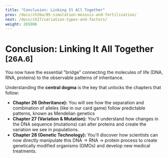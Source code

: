 ```yaml
---
title: "Conclusion: Linking It All Together"
prev: /docs/ch26a/05-simulation-meiosis-and-fertilization/
next: /docs/ch27/variation-types-and-factors/
weight: 265006
---
```


# Conclusion: Linking It All Together <sub>[26A.6]</sub>

You now have the essential "bridge" connecting the molecules of life (DNA, RNA, proteins) to the observable patterns of inheritance.

Understanding the **central dogma** is the key that unlocks the chapters that follow:
-   **Chapter 26 (Inheritance):** You will see how the separation and combination of alleles (like in our card game) follow predictable patterns, known as Mendelian genetics
-   **Chapter 27 (Variation & Mutation):** You'll understand how changes in the DNA sequence (mutations) can alter proteins and create the variation we see in populations.
-   **Chapter 28 (Genetic Technology):** You'll discover how scientists can now directly manipulate this DNA → RNA → protein process to create genetically modified organisms (GMOs) and develop new medical treatments.